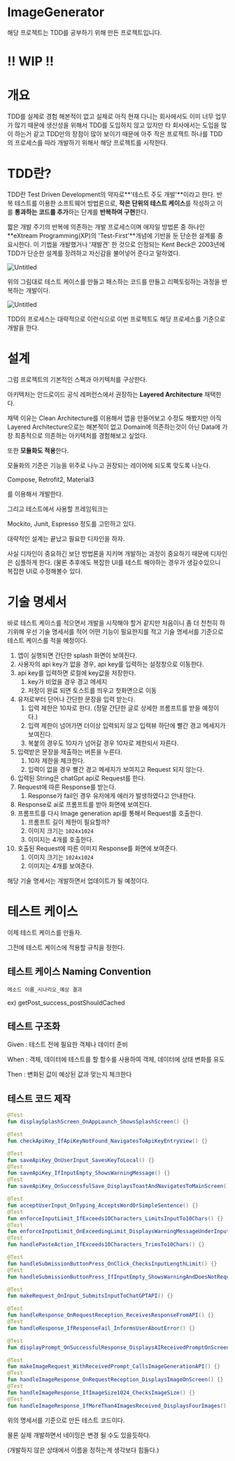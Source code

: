 # ImageGenerator
해당 프로젝트는 TDD를 공부하기 위해 만든 프로젝트입니다.

# ‼️ WIP ‼️

# **개요**

TDD를 실제로 경험 해본적이 없고 실제로 아직 현재 다니는 회사에서도 이미 너무 업무가 많기 때문에 생산성을 위해서 TDD를 도입하지 않고 있지만 타 회사에서는 도입을 많이 하는거 같고 TDD만의 장점이 많아 보이기 때문에 아주 작은 프로젝트 하나를 TDD의 프로세스를 따라 개발하기 위해서 해당 프로젝트를 시작한다.

# TDD란?

TDD란 Test Driven Development의 약자로**'테스트 주도 개발'**이라고 한다. 반복 테스트를 이용한 소프트웨어 방법론으로, **작은 단위의 테스트 케이스**를 작성하고 이를 **통과하는 코드를 추가**하는 단계를 **반복하여 구현**한다.

짧은 개발 주기의 반복에 의존하는 개발 프로세스이며 애자일 방법론 중 하나인**eXtream Programming(XP)의 'Test-First'**개념에 기반을 둔 단순한 설계를 중요시한다. 이 기법을 개발했거나 '재발견' 한 것으로 인정되는 Kent Beck은 2003년에 TDD가 단순한 설계를 장려하고 자신감을 불어넣어 준다고 말하였다.

![Untitled](asset/TDD1.png)

위의 그림대로 테스트 케이스를 만들고 패스하는 코드를 만들고 리펙토링하는 과정을 반복하는 개발이다.

![Untitled](asset/TDD2.png)

TDD의 프로세스는 대략적으로 이런식으로 이번 프로젝트도 해당 프로세스를 기준으로 개발을 한다.

# 설계

그럼 프로젝트의 기본적인 스펙과 아키텍처를 구상한다.

아키텍처는 안드로이드 공식 레퍼런스에서 권장하는 **Layered Architecture** 채택한다. 

채택 이유는 Clean Architecture를 이용해서 앱을 만들어보고 수정도 해봤지만 아직 Layered Architecture으로는 해본적이 없고 Domain에 의존하는것이 아닌 Data에 가장 최종적으로 의존하는 아키텍처를 경험해보고 싶었다.

또한 **모듈화도 적용**한다.

모듈화의 기준은 기능을 위주로 나누고 권장되는 레이어에 되도록 맞도록 나눈다.

Compose, Retrofit2, Material3

를 이용해서 개발한다.

그리고 테스트에서 사용할 프레임워크는

Mockito, Junit, Espresso 정도를 고민하고 있다.

대략적인 설계는 끝났고 필요한 디자인을 하자.

사실 디자인이 중요하긴 보단 방법론을 지키며 개발하는 과정이 중요하기 때문에 디자인은 심플하게 한다. (물론 추후에도 복잡한 UI를 테스트 해야하는 경우가 생길수있으니 복잡한 UI로 수정해볼수 있다.

# 기술 명세서

바로 테스트 케이스를 적으면서 개발을 시작해야 할거 같지만 처음이니 좀 더 천천히 하기위해 우선 기술 명세서를 적어 어떤 기능이 필요한지를 적고 기술 명세서를 기준으로 테스트 케이스를 적을 예정이다.

1. 앱이 실행되면 간단한 splash 화면이 보여진다.
2. 사용자의 api key가 없을 경우, api key를 입력하는 설정창으로 이동한다.
3. api key를 입력하면 로컬에 key값을 저장한다.
    1. key가 비었을 경우 경고 메세지
    2. 저장이 완료 되면 토스트를 띄우고 첫화면으로 이동
4. 유저로부터 단어나 간단한 문장을 입력 받는다.
    1. 입력 제한은 10자로 한다. (정말 간단한 글로 상세한 프롬프트를 받을 예정이다.)
    2. 입력 제한이 넘어가면 더이상 입력되지 않고 입력뷰 하단에 빨간 경고 메세지가 보여진다.
    3. 복붙의 경우도 10자가 넘어갈 경우 10자로 제한되서 자른다.
5. 입력받은 문장을 제출하는 버튼을 누른다.
    1. 10자 제한을 체크한다.
    2. 입력이 없을 경우 빨간 경고 메세지가 보여지고 Request 되지 않는다.
6. 입력된 String은 chatGpt api로 Request를 한다.
7. Request에 따른 Response를 받는다.
    1. Response가 fail인 경우 유저에게 에러가 발생하였다고 안내한다.
8. Response로 ai로 프롬프트를 받아 화면에 보여진다.
9. 프롬프트를 다시 Image generation api를 통해서 Request를 호출한다.
    1. 프롬프트 길이 제한이 필요할까?
    2. 이미지 크기는 `1024x1024`
    3. 이미지는 4개를 호출한다.
10. 호출된 Request에 따른 이미지 Response를 화면에 보여준다.
    1. 이미지 크기는 `1024x1024`
    2. 이미지는 4개를 보여준다.

해당 기술 명세서는 개발하면서 업데이트가 될 예정이다.

# 테스트 케이스

이제 테스트 케이스를 만들자.

그전에 테스트 케이스에 적용할 규칙을 정한다.

## 테스트 케이스 Naming Convention

`메소드 이름_시나리오_예상 결과`

ex) getPost_success_postShouldCached

## 테스트 구조화

Given : 테스트 전에 필요한 객체나 데이터 준비

When : 객체, 데이터에 테스트를 할 함수를 사용하여 객체, 데이터에 상태 변화를 유도

Then : 변화된 값이 예상된 값과 맞는지 체크한다

## 테스트 코드 제작

```kotlin
@Test
fun displaySplashScreen_OnAppLaunch_ShowsSplashScreen() {}

@Test
fun checkApiKey_IfApiKeyNotFound_NavigatesToApiKeyEntryView() {}

@Test
fun saveApiKey_OnUserInput_SavesKeyToLocal() {}
@Test
fun saveApiKey_IfInputEmpty_ShowsWarningMessage() {}
@Test
fun saveApiKey_OnSuccessfulSave_DisplaysToastAndNavigatesToMainScreen() {}

@Test
fun acceptUserInput_OnTyping_AcceptsWordOrSimpleSentence() {}
@Test
fun enforceInputLimit_IfExceeds10Characters_LimitsInputTo10Chars() {}
@Test
fun enforceInputLimit_OnExceedingLimit_DisplaysWarningMessageUnderInputView() {}
@Test
fun handlePasteAction_IfExceeds10Characters_TrimsTo10Chars() {}

@Test
fun handleSubmissionButtonPress_OnClick_ChecksInputLengthLimit() {}
@Test
fun handleSubmissionButtonPress_IfInputEmpty_ShowsWarningAndDoesNotRequest() {}

@Test
fun makeRequest_OnInput_SubmitsInputToChatGPTAPI() {}

@Test
fun handleResponse_OnRequestReception_ReceivesResponseFromAPI() {}
@Test
fun handleResponse_IfResponseFail_InformsUserAboutError() {}

@Test
fun displayPrompt_OnSuccessfulResponse_DisplaysAIReceivedPromptOnScreen() {}

@Test
fun makeImageRequest_WithReceivedPrompt_CallsImageGenerationAPI() {}
@Test
fun handleImageResponse_OnRequestReception_DisplaysImageOnScreen() {}
@Test
fun handleImageResponse_IfImageSize1024_ChecksImageSize() {}
@Test
fun handleImageResponse_IfMoreThan4ImagesReceived_DisplaysFourImages() {}
```

위의 명세서를 기준으로 만든 테스트 코드이다.

물론 실제 개발하면서 네이밍은 변경 될 수도 있을듯하다.

(개발하지 않은 상태에서 이름을 정하는게 생각보다 힘들다.)